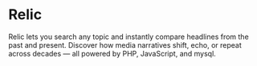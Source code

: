 # Relic
Relic lets you search any topic and instantly compare headlines from the past and present. Discover how media narratives shift, echo, or repeat across decades — all powered by PHP, JavaScript, and mysql.
